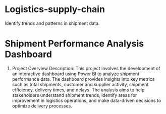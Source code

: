 # Logistics-supply-chain
Identify trends and patterns in shipment data.

# Shipment Performance Analysis Dashboard
1. Project Overview
Description: This project involves the development of an interactive dashboard using Power BI to analyze shipment performance data. The dashboard provides insights into key metrics such as total shipments, customer and supplier activity, shipment efficiency, delivery times, and delays. The analysis aims to help stakeholders understand shipment trends, identify areas for improvement in logistics operations, and make data-driven decisions to optimize delivery processes.
